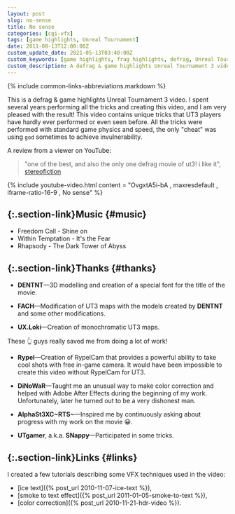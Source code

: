 ```yaml
---
layout: post
slug: no-sense
title: No sense
categories: [cgi-vfx]
tags: [game highlights, Unreal Tournament]
date: 2011-08-13T12:00:00Z
custom_update_date: 2021-05-13T03:40:00Z
custom_keywords: [game highlights, frag highlights, defrag, Unreal Tournament 3, UT3, Unreal Tournament, UT]
custom_description: A defrag & game highlights Unreal Tournament 3 video.
---
```

{% include common-links-abbreviations.markdown %}

This is a defrag & game highlights Unreal Tournament 3 video.
I spent several years performing all the tricks and creating this video, and I am very pleased with the result!
This video contains unique tricks that UT3 players have hardly ever performed or even seen before.
All the tricks were performed with standard game physics and speed, the only "cheat" was using `god` sometimes to achieve invulnerability.

A review from a viewer on YouTube:
> "one of the best, and also the only one defrag movie of ut3! i like it", [stereofiction](https://www.youtube.com/user/stereofiction)

{% include youtube-video.html content = "OvgxtA5i-bA , maxresdefault , iframe-ratio-16-9 , No sense" %}

## [](#music){:.section-link}Music {#music}
* Freedom Call - Shine on
* Within Temptation - It's the Fear
* Rhapsody - The Dark Tower of Abyss

## [](#thanks){:.section-link}Thanks {#thanks}
* **DENTNT**&mdash;3D modelling and creation of a special font for the title of the movie.

* **FACH**&mdash;Modification of UT3 maps with the models created by **DENTNT** and some other modifications.

* **UX.Loki**&mdash;Creation of monochromatic UT3 maps.

These &#x1f446; guys really saved me from doing a lot of work!

* **Rypel**&mdash;Creation of RypelCam that provides a powerful ability to take cool shots with free in-game camera.
It would have been impossible to create this video without RypelCam for UT3.

* **DiNoWaR**&mdash;Taught me an unusual way to make color correction and helped with Adobe After Effects during the beginning of my work.
Unfortunately, later he turned out to be a very dishonest man.

* **AlphaSt3XC~RTS~**&mdash;Inspired me by continuously asking about progress with my work on the movie &#x1f600;.

* **UTgamer**, a.k.a. **SNappy**&mdash;Participated in some tricks.

## [](#links){:.section-link}Links {#links}
I created a few tutorials describing some VFX techniques used in the video:
* [ice text]({% post_url 2010-11-07-ice-text %}),
* [smoke to text effect]({% post_url 2011-01-05-smoke-to-text %}),
* [color correction]({% post_url 2010-11-21-hdr-video %}).
